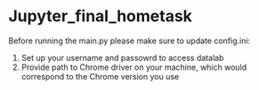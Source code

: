 # Jupyter_final_hometask
Before running the main.py please make sure to update config.ini:
1) Set up your username and passowrd to access datalab
2) Provide path to Chrome driver on your machine, which would correspond to the Chrome version you use
